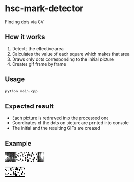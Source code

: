 # hsc-mark-detector
Finding dots via CV

## How it works

1. Detects the effective area
2. Calculates the value of each square which makes that area
3. Draws only dots corresponding to the initial picture
4. Creates gif frame by frame

## Usage

```bash
python main.cpp
```

## Expected result

- Each picture is redrawed into the processed one
- Coordinates of the dots on picture are printed into console
- The initial and the resulting GIFs are created

## Example
![Initial](https://github.com/ysph/hsc-mark-detector/blob/master/initial.gif)

![Fixed](https://github.com/ysph/hsc-mark-detector/blob/master/fixed.gif)